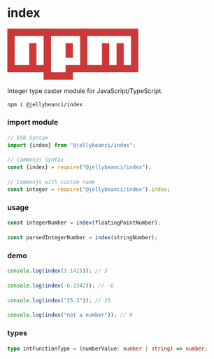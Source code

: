 # index

<a href="https://www.npmjs.com/package/@jellybeanci/index/"><img src="res/npm-banner.png" width="300" alt="npm"/></a>

Integer type caster module for JavaScript/TypeScript.

```bash
npm i @jellybeanci/index
```

### import module
```js
// ES6 Syntax
import {index} from "@jellybeanci/index";

// Commonjs Syntax
const {index} = require("@jellybeanci/index");

// Commonjs with custom name
const integer = require("@jellybeanci/index").index;
```
### usage

```js
const integerNumber = index(floatingPointNumber);

const parsedIntegerNumber = index(stringNumber);
```

### demo

```js
console.log(index(3.1415)); // 3

console.log(index(-6.2342)); // -6

console.log(index("25.3")); // 25

console.log(index("not a number")); // 0
```

### types
```ts
type intFunctionType = (numberValue: number | string) => number;
```